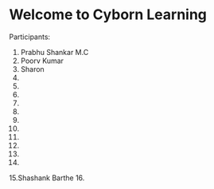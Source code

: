 # Welcome to Cyborn Learning

Participants:

1. Prabhu Shankar M.C
2. Poorv Kumar
3. Sharon
4.
5.
6.
7.
8.
9.
10.
11.
12.
13.
14.
15.Shashank Barthe
16.

